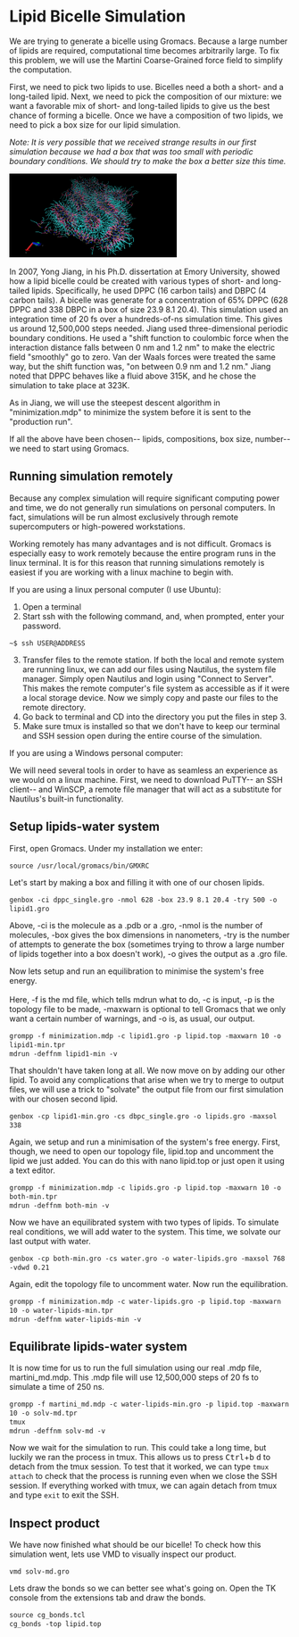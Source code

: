 # Lipid Bicelle Simulation

We are trying to generate a bicelle using Gromacs. Because a large number of
lipids are required, computational time becomes arbitrarily large. To fix this
problem, we will use the Martini Coarse-Grained force field to simplify the
computation.

First, we need to pick two lipids to use. Bicelles need a both a short- and a
long-tailed lipid. Next, we need to pick the composition of our mixture: we want
a favorable mix of short- and long-tailed lipids to give us the best chance of
forming a bicelle. Once we have a composition of two lipids, we need to pick a
box size for our lipid simulation.

*Note: It is very possible that we received strange results in our first
simulation because we had a box that was too small with periodic boundary
conditions. We should try to make the box a better size this time.*

<img src ="/images/lipid-md2.png" alt = "Lipid Image" style="width:300px;height:150px;">

In 2007, Yong Jiang, in his Ph.D. dissertation at Emory University, showed how a
lipid bicelle could be created with various types of short- and long-tailed
lipids. Specifically, he used DPPC (16 carbon tails) and DBPC (4 carbon tails).
A bicelle was generate for a concentration of 65% DPPC (628 DPPC and 338 DBPC
in a box of size 23.9 8.1 20.4). This simulation used an integration time of 20
fs over a hundreds-of-ns simulation time. This gives us around 12,500,000
steps needed. Jiang used three-dimensional periodic boundary conditions. He used
a "shift function to coulombic force when the interaction distance falls between
0 nm and 1.2 nm" to make the electric field "smoothly" go to zero. Van der Waals
forces were treated the same way, but the shift function was, "on between 0.9 nm
and 1.2 nm." Jiang noted that DPPC behaves like a fluid above 315K, and he
chose the simulation to take place at 323K.

As in Jiang, we will use the steepest descent algorithm in "minimization.mdp" to
minimize the system before it is sent to the "production run".


If all the above have been chosen-- lipids, compositions, box size,
number-- we need to start using Gromacs.

## Running simulation remotely

Because any complex simulation will require significant computing power and time,
we do not generally run simulations on personal computers. In fact, simulations
will be run almost exclusively through remote supercomputers or high-powered
workstations.

Working remotely has many advantages and is not difficult. Gromacs is
especially easy to work remotely because the entire program runs in the linux
terminal. It is for this reason that running simulations remotely is easiest if
you are working with a linux machine to begin with.

If you are using a linux personal computer (I use Ubuntu):

1. Open a terminal
2. Start ssh with the following command, and, when prompted, enter your password.
```
~$ ssh USER@ADDRESS
```
3. Transfer files to the remote station. If both the local and remote system are
running linux, we can add our files using Nautilus, the system file manager.
Simply open Nautilus and login using "Connect to Server". This makes the remote
computer's file system as accessible as if it were a local storage device. Now
we simply copy and paste our files to the remote directory.
4. Go back to terminal and CD into the directory you put the files in step 3.
5. Make sure tmux is installed so that we don't have to keep our terminal and
SSH session open during the entire course of the simulation.

If you are using a Windows personal computer:

We will need several tools in order to have as seamless an experience as we would
on a linux machine. First, we need to download PuTTY-- an SSH client-- and WinSCP,
a remote file manager that will act as a substitute for Nautilus's built-in
functionality.

## Setup lipids-water system

First, open Gromacs. Under my installation we enter:
```
source /usr/local/gromacs/bin/GMXRC
```

Let's start by making a box and filling it with one of our chosen lipids.
```
genbox -ci dppc_single.gro -nmol 628 -box 23.9 8.1 20.4 -try 500 -o lipid1.gro
```
Above, -ci is the molecule as a .pdb or a .gro, -nmol is the number of
molecules, -box gives
the box dimensions in nanometers, -try is the number of attempts to
generate the box (sometimes trying to throw a large number of lipids
together into a box doesn't work), -o gives the output as a .gro file.


Now lets setup and run an equilibration to minimise the system's free
energy. <br><br> Here, -f is the md file, which tells mdrun what to do, -c is
input, -p is the topology file to be made, -maxwarn is optional to tell
Gromacs that we only want a certain number of warnings, and -o is, as
usual, our output.
```
grompp -f minimization.mdp -c lipid1.gro -p lipid.top -maxwarn 10 -o lipid1-min.tpr
mdrun -deffnm lipid1-min -v
```

That shouldn't have taken long at all. We now move on by adding our other lipid.
To avoid any complications that arise when we try to merge to output files, we
will use a trick to "solvate" the output file from our first simulation with our
chosen second lipid.
```
genbox -cp lipid1-min.gro -cs dbpc_single.gro -o lipids.gro -maxsol 338
```

Again, we setup and run a minimisation of the system's free energy. First,
though, we need to open our topology file, lipid.top and uncomment the lipid
we just added. You can do this with nano lipid.top or just open it using a text
editor.
```
grompp -f minimization.mdp -c lipids.gro -p lipid.top -maxwarn 10 -o both-min.tpr
mdrun -deffnm both-min -v
```

Now we have an equilibrated system with two types of lipids. To simulate real
conditions, we will add water to the system. This time, we solvate our last
output with water.
```
genbox -cp both-min.gro -cs water.gro -o water-lipids.gro -maxsol 768 -vdwd 0.21
```

Again, edit the topology file to uncomment water. Now run the equilibration.
```
grompp -f minimization.mdp -c water-lipids.gro -p lipid.top -maxwarn 10 -o water-lipids-min.tpr
mdrun -deffnm water-lipids-min -v
```

## Equilibrate lipids-water system

It is now time for us to run the full simulation using our real .mdp file, martini_md.mdp. This .mdp file will use 12,500,000 steps of 20 fs to simulate a time
of 250 ns.
```
grompp -f martini_md.mdp -c water-lipids-min.gro -p lipid.top -maxwarn 10 -o solv-md.tpr
tmux
mdrun -deffnm solv-md -v
```
Now we wait for the simulation to run. This could take a long time, but
luckily we ran the process in tmux. This allows us to press <kbd>Ctrl</kbd>+<kbd>b</kbd>
<kbd>d</kbd> to detach from the tmux session. To test that it worked, we can
type `tmux attach` to check that the process is running even when we close the
SSH session. If everything worked with tmux, we can again detach from tmux and
type `exit` to exit the SSH.

## Inspect product

We have now finished what should be our bicelle! To check how this simulation
went, lets use VMD to visually inspect our product.
```
vmd solv-md.gro
```

Lets draw the bonds so we can better see what's going on. Open the TK console
from the extensions tab and draw the bonds.
```
source cg_bonds.tcl
cg_bonds -top lipid.top
```
